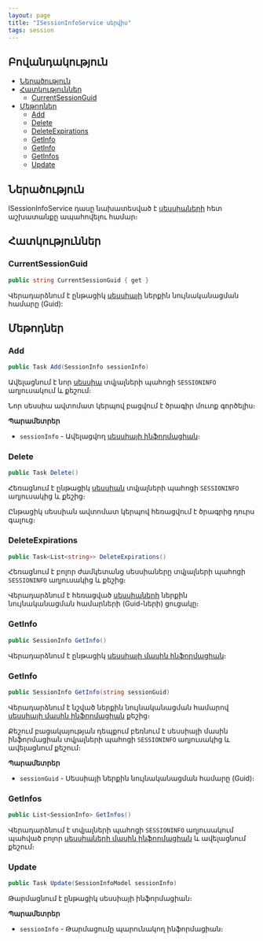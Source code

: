 ```yaml
---
layout: page
title: "ISessionInfoService սերվիս" 
tags: session
---
```


## Բովանդակություն

- [Ներածություն](#ներածություն)
- [Հատկություններ](#հատկություններ)
  - [CurrentSessionGuid](#currentsessionguid)
- [Մեթոդներ](#մեթոդներ)
  - [Add](#add)
  - [Delete](#delete)
  - [DeleteExpirations](#deleteexpirations)
  - [GetInfo](#getinfo)
  - [GetInfo](#getinfo-1)
  - [GetInfos](#getinfos)
  - [Update](#update)

## Ներածություն

ISessionInfoService դասը նախատեսված է [սեսսիաների](../types/session_info.md) հետ աշխատանքը ապահովելու համար։

## Հատկություններ

### CurrentSessionGuid

```c#
public string CurrentSessionGuid { get }
```

Վերադարձնում է ընթացիկ [սեսսիայի](../types/session_info.md) ներքին նույնականացման համարը (Guid):

## Մեթոդներ

### Add

```c#
public Task Add(SessionInfo sessionInfo)
```

Ավելացնում է նոր [սեսսիա](../types/session_info.md) տվյալների պահոցի `SESSIONINFO` աղյուսակում և քեշում։

Նոր սեսսիա ավտոմատ կերպով բացվում է ծրագիր մուտք գործելիս։

**Պարամետրեր**

* `sessionInfo` - Ավելացվող [սեսսիայի ինֆորմացիան](../types/session_info.md)։

### Delete

```c#
public Task Delete()
```

Հեռացնում է ընթացիկ [սեսսիան](../types/session_info.md) տվյալների պահոցի `SESSIONINFO` աղյուսակից և քեշից։

Ընթացիկ սեսսիան ավտոմատ կերպով հեռացվում է ծրագրից դուրս գալուց։

### DeleteExpirations

```c#
public Task<List<string>> DeleteExpirations()
```

Հեռացնում է բոլոր ժամկետանց սեսսիաները տվյալների պահոցի `SESSIONINFO` աղյուսակից և քեշից։

Վերադարձնում է հեռացված [սեսսիաների](../types/session_info.md) ներքին նույնականացման համարների (Guid-ների) ցուցակը։

### GetInfo

```c#
public SessionInfo GetInfo()
```

Վերադարձնում է ընթացիկ [սեսսիայի մասին ինֆորմացիան](../types/session_info.md)։

### GetInfo

```c#
public SessionInfo GetInfo(string sessionGuid)
```

Վերադարձնում է նշված ներքին նույնականացման համարով [սեսսիայի մասին ինֆորմացիան](../types/session_info.md) քեշից։

Քեշում բացակայության դեպքում բեռնում է սեսսիայի մասին ինֆորմացիան տվյալների պահոցի `SESSIONINFO` աղյուսակից և ավելացնում քեշում։

**Պարամետրեր**

* `sessionGuid` - Սեսսիայի ներքին նույնականացման համարը (Guid)։

### GetInfos

```c#
public List<SessionInfo> GetInfos()
```

Վերադարձնում է տվյալների պահոցի `SESSIONINFO` աղյուսակում պահված բոլոր [սեսսիաների մասին ինֆորմացիան](../types/session_info.md) և ավելացնում քեշում։

### Update

```c#
public Task Update(SessionInfoModel sessionInfo)
```

Թարմացնում է ընթացիկ սեսսիայի ինֆորմացիան։

**Պարամետրեր**

* `sessionInfo` - Թարմացումը պարունակող ինֆորմացիան։


